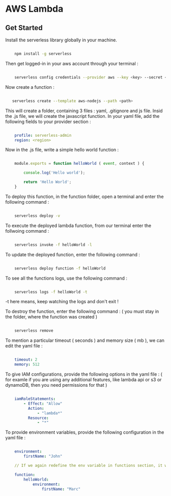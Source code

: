 # AWS Lambda

## Get Started

Install the serverless library globally in your machine.

```zsh

    npm install -g serverless
```

Then get logged-in in your aws account through your terminal :

```zsh

    serverless config credentials --provider aws --key <key> --secret <secret>  --profile serverless-admin
```

Now create a function :

```zsh

   serverless create --template aws-nodejs --path <path>
```

This will create a folder, containing 3 files : yaml, .gitignore and js file. Insid the .js file, we
will create the javascript function. In your yaml file, add the following fields to your provider
section :

```yaml

    profile: serverless-admin
    region: <region>
```

Now in the .js file, write a simple hello world function :

```js

    module.exports = function helloWorld ( event, context ) {

        console.log('Hello world');

        return 'Hello World';
    }
```

To deploy this function, in the function folder, open a terminal and enter the following command :

```zsh

    serverless deploy -v
```

To execute the deployed lambda function, from our terminal enter the follwoing command :

```zsh

    serverless invoke -f helloWorld -l
```

To update the deployed function, enter the following command :

```zsh

    serverless deploy function -f helloWorld
```

To see all the functions logs, use the following command :

```zsh

    serverless logs -f helloWorld -t
```

-t here means, keep watching the logs and don't exit !

To destroy the function, enter the following command : ( you must stay in the folder, where the function
was created )

```zsh

    serverless remove
```

To mention a particular timeout ( seconds ) and memory size ( mb ), we can edit the yaml file :

```yaml

    timeout: 2
    memory: 512
```

To give IAM configurations, provide the following options in the yaml file : ( for examle if you are
using any additional features, like lambda api or s3 or dynamoDB, then you need permissions for that )

```yaml

    iamRoleStatements:
        - Effect: "Allow"
          Action:
              - "lambda*"
          Resource:
              - "*"
```

To provide environment variables, provide the following configuration in the yaml file :

```yaml

    environment:
        firstName: "John"

    // If we again redefine the env variable in functions section, it will be overrided

    function:
        helloWorld:
            environment:
                firstName: "Marc"
```